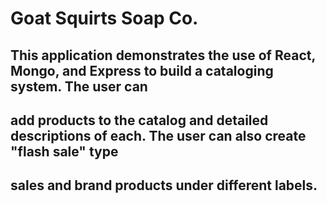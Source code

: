 # Goat Squirts Soap Co.

## This application demonstrates the use of React, Mongo, and Express to build a cataloging system. The user can 
## add products to the catalog and detailed descriptions of each. The user can also create "flash sale" type
## sales and brand products under different labels.
